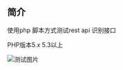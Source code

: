 ## 简介

使用php 脚本方式测试rest api 识别接口

PHP版本5.x 5.3以上


![测试图片](https://raw.githubusercontent.com/Baidu-AIP/speech-demo/master/rest-api-asr/postman/doc-images/20190612154652.jpg)

